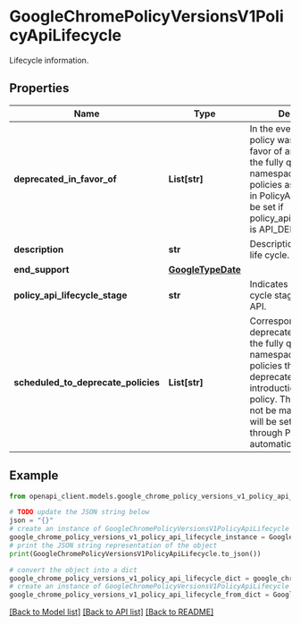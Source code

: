 # GoogleChromePolicyVersionsV1PolicyApiLifecycle

Lifecycle information.

## Properties

Name | Type | Description | Notes
------------ | ------------- | ------------- | -------------
**deprecated_in_favor_of** | **List[str]** | In the event that this policy was deprecated in favor of another policy, the fully qualified namespace(s) of the new policies as they will show in PolicyAPI. Could only be set if policy_api_lifecycle_stage is API_DEPRECATED. | [optional] 
**description** | **str** | Description about current life cycle. | [optional] 
**end_support** | [**GoogleTypeDate**](GoogleTypeDate.md) |  | [optional] 
**policy_api_lifecycle_stage** | **str** | Indicates current life cycle stage of the policy API. | [optional] 
**scheduled_to_deprecate_policies** | **List[str]** | Corresponding to deprecated_in_favor_of, the fully qualified namespace(s) of the old policies that will be deprecated because of introduction of this policy. This field should not be manually set but will be set and exposed through PolicyAPI automatically. | [optional] 

## Example

```python
from openapi_client.models.google_chrome_policy_versions_v1_policy_api_lifecycle import GoogleChromePolicyVersionsV1PolicyApiLifecycle

# TODO update the JSON string below
json = "{}"
# create an instance of GoogleChromePolicyVersionsV1PolicyApiLifecycle from a JSON string
google_chrome_policy_versions_v1_policy_api_lifecycle_instance = GoogleChromePolicyVersionsV1PolicyApiLifecycle.from_json(json)
# print the JSON string representation of the object
print(GoogleChromePolicyVersionsV1PolicyApiLifecycle.to_json())

# convert the object into a dict
google_chrome_policy_versions_v1_policy_api_lifecycle_dict = google_chrome_policy_versions_v1_policy_api_lifecycle_instance.to_dict()
# create an instance of GoogleChromePolicyVersionsV1PolicyApiLifecycle from a dict
google_chrome_policy_versions_v1_policy_api_lifecycle_from_dict = GoogleChromePolicyVersionsV1PolicyApiLifecycle.from_dict(google_chrome_policy_versions_v1_policy_api_lifecycle_dict)
```
[[Back to Model list]](../README.md#documentation-for-models) [[Back to API list]](../README.md#documentation-for-api-endpoints) [[Back to README]](../README.md)


